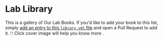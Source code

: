 # Lab Library

This is a gallery of Our Lab Books.
If you'd like to add your book to this list, simply [add an entry to this `library.yml` file](https://github.com/ylab-hi/yanglab-guide/edit/main/source/library.yml) and open a Pull Request to add it. 🖱️ Click cover image will help you know more .

```{include} gallery.txt

```
